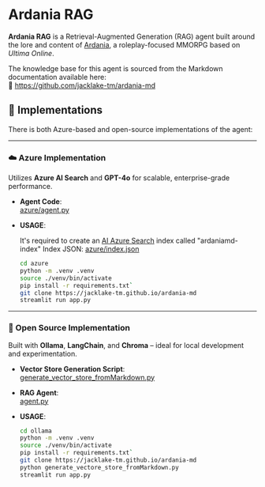 # Ardania RAG

**Ardania RAG** is a Retrieval-Augmented Generation (RAG) agent built around the lore and content of [Ardania](https://themiraclegdr.com/), a roleplay-focused MMORPG based on *Ultima Online*.

The knowledge base for this agent is sourced from the Markdown documentation available here:  
📁 https://github.com/jacklake-tm/ardania-md

## 🔧 Implementations

There is both Azure-based and open-source implementations of the agent:

---

### ☁️ Azure Implementation  
Utilizes **Azure AI Search** and **GPT-4o** for scalable, enterprise-grade performance.

- **Agent Code**:  
  [azure/agent.py](https://github.com/echo85/ardania-RAG/blob/main/azure/agent.py)

- **USAGE**:

  It's required to create an [AI Azure Search](https://learn.microsoft.com/en-us/azure/search/search-get-started-portal-import-vectors?tabs=sample-data-storage%2Cmodel-aoai%2Cconnect-data-storage) index called "ardaniamd-index"
  Index JSON: [azure/index.json](https://github.com/echo85/ardania-RAG/blob/main/azure/index.json)

   ```bash
  cd azure
  python -m .venv .venv
  source ./venv/bin/activate
  pip install -r requirements.txt`
  git clone https://jacklake-tm.github.io/ardania-md
  streamlit run app.py
  ```
---

### 🧪 Open Source Implementation  
Built with **Ollama**, **LangChain**, and **Chroma** – ideal for local development and experimentation.

- **Vector Store Generation Script**:  
  [generate_vector_store_fromMarkdown.py](https://github.com/echo85/ardania-RAG/blob/main/ollama/generate_vectore_store_fromMarkdown.py)

- **RAG Agent**:  
  [agent.py](https://github.com/echo85/ardania-RAG/blob/main/ollama/agent.py)

- **USAGE**:

  ```bash
  cd ollama
  python -m .venv .venv
  source ./venv/bin/activate
  pip install -r requirements.txt`
  git clone https://jacklake-tm.github.io/ardania-md
  python generate_vectore_store_fromMarkdown.py
  streamlit run app.py
  ```
